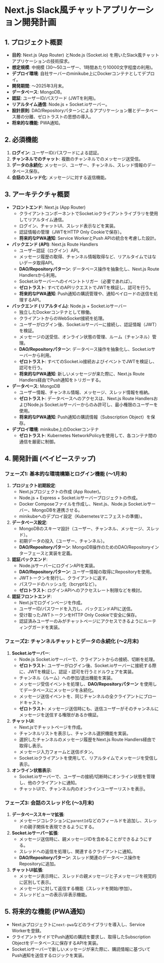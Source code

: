 # Next.js Slack風チャットアプリケーション開発計画

## 1. プロジェクト概要

*   **目的**: Next.js (App Router) とNode.js (Socket.io) を用いたSlack風チャットアプリケーションの技術探求。
*   **想定規模**: 中規模 (30〜50ユーザー、1時間あたり10000文字程度の利用)。
*   **デプロイ環境**: 自社サーバーのminikube上にDockerコンテナとしてデプロイ。
*   **開発期間**: 〜2025年3月末。
*   **データベース**: MongoDB。
*   **認証**: ユーザーID/パスワード (JWTを利用)。
*   **リアルタイム通信**: Node.js + Socket.ioサーバー。
*   **設計原則**: DAO/Repositoryパターンによるアプリケーション層とデータベース層の分離、ゼロトラストの思想の導入。
*   **将来的な機能**: PWA通知。

## 2. 必須機能

1.  **ログイン**: ユーザーID/パスワードによる認証。
2.  **チャンネルでのチャット**: 複数のチャンネルでのメッセージ送受信。
3.  **データの永続化**: メッセージ、ユーザー、チャンネル、スレッド情報のデータベース保存。
4.  **会話のスレッド化**: メッセージに対する返信機能。

## 3. アーキテクチャ概要

*   **フロントエンド**: Next.js (App Router)
    *   クライアントコンポーネントでSocket.ioクライアントライブラリを使用してリアルタイム通信。
    *   ログイン、チャットUI、スレッド表示などを実装。
    *   認証情報の管理（JWTをHTTP Only Cookieで保存）。
    *   **将来的なPWA通知**: Service WorkerとPush APIの統合を考慮した設計。
*   **バックエンド (API)**: Next.js Route Handlers
    *   ユーザー認証（ログイン）API。
    *   メッセージ履歴の取得、チャンネル情報取得など、リアルタイムではないデータ取得API。
    *   **DAO/Repositoryパターン**: データベース操作を抽象化し、Next.js Route Handlersから利用。
    *   Socket.ioサーバーへのイベントトリガー（必要であれば）。
    *   **ゼロトラスト**: すべてのAPIリクエストでJWTを検証し、認可を行う。
    *   **将来的なPWA通知**: Push通知の購読管理や、通知ペイロードの送信を処理するAPI。
*   **バックエンド (リアルタイム)**: Node.js + Socket.ioサーバー
    *   独立したDockerコンテナとして稼働。
    *   クライアントからのWebSocket接続を処理。
    *   ユーザーがログイン後、Socket.ioサーバーに接続し、認証情報（JWT）を検証。
    *   メッセージの送受信、オンライン状態の管理、ルーム（チャンネル）管理。
    *   **DAO/Repositoryパターン**: データベース操作を抽象化し、Socket.ioサーバーから利用。
    *   **ゼロトラスト**: すべてのSocket.io接続およびイベントでJWTを検証し、認可を行う。
    *   **将来的なPWA通知**: 新しいメッセージが来た際に、Next.js Route Handlers経由でPush通知をトリガーする。
*   **データベース**: MongoDB
    *   ユーザー情報、チャンネル情報、メッセージ、スレッド情報を格納。
    *   **ゼロトラスト**: データベースへのアクセスは、Next.js Route HandlersおよびNode.js Socket.ioサーバーからのみ許可し、最小権限のユーザーを使用。
    *   **将来的なPWA通知**: Push通知の購読情報（Subscription Object）を保存。
*   **デプロイ環境**: minikube上のDockerコンテナ
    *   **ゼロトラスト**: Kubernetes NetworkPolicyを使用して、各コンテナ間の通信を厳密に制御。

## 4. 開発計画 (ベイビーステップ)

### フェーズ1: 基本的な環境構築とログイン機能 (〜1月末)

1.  **プロジェクト初期設定**:
    *   Next.jsプロジェクトの作成 (App Router)。
    *   Node.js + Express + Socket.ioサーバープロジェクトの作成。
    *   Docker Composeファイルを作成し、Next.js、Node.js Socket.ioサーバー、MongoDBを連携させる。
    *   minikubeへのデプロイ設定（Kubernetesマニフェストの準備）。
2.  **データベース設定**:
    *   MongoDBのスキーマ設計（ユーザー、チャンネル、メッセージ、スレッド）。
    *   初期データの投入（ユーザー、チャンネル）。
    *   **DAO/Repositoryパターン**: MongoDB操作のためのDAO/Repositoryインターフェースと実装を定義。
3.  **認証バックエンド**:
    *   Node.jsサーバーにログインAPIを実装。
    *   **DAO/Repositoryパターン**: ユーザー情報の取得にRepositoryを使用。
    *   JWTトークンを発行し、クライアントに返す。
    *   パスワードのハッシュ化（bcryptなど）。
    *   **ゼロトラスト**: ログインAPIへのアクセスレート制限などを検討。
4.  **認証フロントエンド**:
    *   Next.jsでログインページを作成。
    *   ユーザーID/パスワードを入力し、バックエンドAPIに送信。
    *   受け取ったJWTトークンをHTTP Only Cookieで安全に保存。
    *   認証済みユーザーのみがチャットページにアクセスできるようにルーティングガードを実装。

### フェーズ2: チャンネルチャットとデータの永続化 (〜2月末)

1.  **Socket.ioサーバー**:
    *   Node.js Socket.ioサーバーで、クライアントからの接続、切断を処理。
    *   **ゼロトラスト**: ユーザーがログイン後、Socket.ioサーバーに接続する際に、JWTを検証し、認証・認可を行うミドルウェアを実装。
    *   チャンネル（ルーム）への参加/退出機能を実装。
    *   メッセージ受信イベントを処理し、**DAO/Repositoryパターン** を使用してデータベースにメッセージを永続化。
    *   メッセージ送信イベントを、同じチャンネルの全クライアントにブロードキャスト。
    *   **ゼロトラスト**: メッセージ送信時にも、送信ユーザーがそのチャンネルにメッセージを送信する権限があるか検証。
2.  **チャットUI**:
    *   Next.jsでチャットページを作成。
    *   チャンネルリストを表示し、チャンネル選択機能を実装。
    *   選択したチャンネルのメッセージ履歴をNext.js Route Handlers経由で取得し表示。
    *   メッセージ入力フォームと送信ボタン。
    *   Socket.ioクライアントを使用して、リアルタイムでメッセージを受信し表示。
3.  **オンライン状態表示**:
    *   Socket.ioサーバーで、ユーザーの接続/切断時にオンライン状態を管理し、他のクライアントに通知。
    *   チャットUIで、チャンネル内のオンラインユーザーリストを表示。

### フェーズ3: 会話のスレッド化 (〜3月末)

1.  **データベーススキーマ拡張**:
    *   メッセージコレクションに`parentId`などのフィールドを追加し、スレッドの親子関係を表現できるようにする。
2.  **Socket.ioサーバー拡張**:
    *   メッセージ送信時に、親メッセージIDを含めることができるようにする。
    *   スレッドへの返信を処理し、関連するクライアントに通知。
    *   **DAO/Repositoryパターン**: スレッド関連のデータベース操作をRepositoryに追加。
3.  **チャットUI拡張**:
    *   メッセージ表示時に、スレッドの親メッセージと子メッセージを視覚的に区別して表示。
    *   メッセージに対して返信する機能（スレッドを開始/参加）。
    *   スレッドビューの表示/非表示機能。

## 5. 将来的な機能 (PWA通知)

*   Next.jsプロジェクトに`next-pwa`などのライブラリを導入し、Service Workerを登録。
*   クライアントサイドでPush通知の購読を要求し、取得したSubscription Objectをデータベースに保存するAPIを実装。
*   Socket.ioサーバーで新しいメッセージが来た際に、購読情報に基づいてPush通知を送信するロジックを実装。
